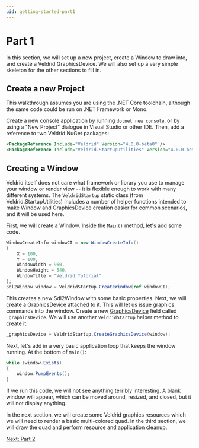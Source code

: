 ```yaml
---
uid: getting-started-part1
---
```


# Part 1

In this section, we will set up a new project, create a Window to draw into, and create a Veldrid GraphicsDevice. We will also set up a very simple skeleton for the other sections to fill in.

## Create a new Project

This walkthrough assumes you are using the .NET Core toolchain, although the same code could be run on .NET Framework or Mono.

Create a new console application by running `dotnet new console`, or by using a "New Project" dialogue in Visual Studio or other IDE. Then, add a reference to two Veldrid NuGet packages:

```XML
<PackageReference Include="Veldrid" Version="4.0.0-beta0" />
<PackageReference Include="Veldrid.StartupUtilities" Version="4.0.0-beta0" />
```

## Creating a Window

Veldrid itself does not care what framework or library you use to manage your window or render view -- it is flexible enough to work with many different systems. The `VeldridStartup` static class (from Veldrid.StartupUtilities) includes a number of helper functions intended to make Window and GraphicsDevice creation easier for common scenarios, and it will be used here.

First, we will create a Window. Inside the `Main()` method, let's add some code.

```C#
WindowCreateInfo windowCI = new WindowCreateInfo()
{
    X = 100,
    Y = 100,
    WindowWidth = 960,
    WindowHeight = 540,
    WindowTitle = "Veldrid Tutorial"
};
Sdl2Window window = VeldridStartup.CreateWindow(ref windowCI);
```

This creates a new Sdl2Window with some basic properties. Next, we will create a GraphicsDevice attached to it. This will let us issue graphics commands into the window. Create a new [GraphicsDevice](xref:Veldrid.GraphicsDevice) field called `_graphicsDevice`. We will use another `VeldridStartup` helper method to create it:

```C#
_graphicsDevice = VeldridStartup.CreateGraphicsDevice(window);
```

Next, let's add in a very basic application loop that keeps the window running. At the bottom of `Main()`:

```C#
while (window.Exists)
{
    window.PumpEvents();
}
```

If we run this code, we will not see anything terribly interesting. A blank window will appear, which can be moved around, resized, and closed, but it will not display anything.

In the next section, we will create some Veldrid graphics resources which we will need to render a basic multi-colored quad. In the third section, we will draw the quad and perform resource and application cleanup.

[Next: Part 2](xref:getting-started-part2)
